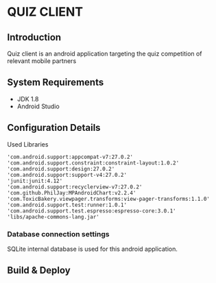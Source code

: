 QUIZ CLIENT
===

Introduction
---
Quiz client is an android application targeting the quiz competition of relevant mobile partners

System Requirements
---
- JDK 1.8
- Android Studio


Configuration Details
---
Used Libraries
    
    'com.android.support:appcompat-v7:27.0.2'
    'com.android.support.constraint:constraint-layout:1.0.2'
    'com.android.support:design:27.0.2'
    'com.android.support:support-v4:27.0.2'
    'junit:junit:4.12'
    'com.android.support:recyclerview-v7:27.0.2'
    'com.github.PhilJay:MPAndroidChart:v2.2.4'
    'com.ToxicBakery.viewpager.transforms:view-pager-transforms:1.1.0'
    'com.android.support.test:runner:1.0.1'
    'com.android.support.test.espresso:espresso-core:3.0.1'
    'libs/apache-commons-lang.jar'

### Database connection settings
SQLite internal database is used for this android application.


Build & Deploy
---

